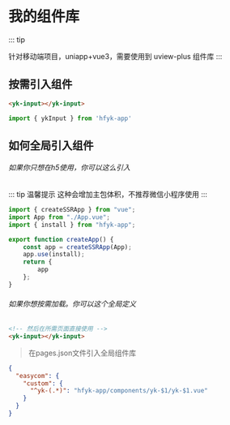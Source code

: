 # 我的组件库

::: tip

针对移动端项目，uniapp+vue3，需要使用到 uview-plus 组件库
:::

## 按需引入组件

```html
<yk-input></yk-input>
```

```javascript
import { ykInput } from 'hfyk-app'
```

## 如何全局引入组件

###### 如果你只想在h5使用，你可以这么引入
::: tip 温馨提示
这种会增加主包体积，不推荐微信小程序使用
:::

```javascript
import { createSSRApp } from "vue";
import App from "./App.vue";
import { install } from "hfyk-app";

export function createApp() {
    const app = createSSRApp(App);
    app.use(install);
    return {
        app
    };
}
```

###### 如果你想按需加载。你可以这个全局定义
```html
<!-- 然后在所需页面直接使用 -->
<yk-input></yk-input>
```

> 在pages.json文件引入全局组件库
```json
{
  "easycom": {
    "custom": {
      "^yk-(.*)": "hfyk-app/components/yk-$1/yk-$1.vue"
    }
  }
}
```
